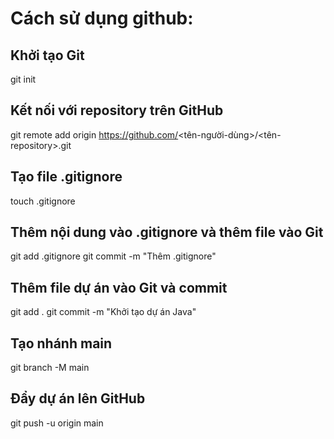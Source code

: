 # Cách sử dụng github:
## Khởi tạo Git
git init

## Kết nối với repository trên GitHub
git remote add origin https://github.com/<tên-người-dùng>/<tên-repository>.git

## Tạo file .gitignore
touch .gitignore

## Thêm nội dung vào .gitignore và thêm file vào Git
git add .gitignore
git commit -m "Thêm .gitignore"

## Thêm file dự án vào Git và commit
git add .
git commit -m "Khởi tạo dự án Java"

## Tạo nhánh main
git branch -M main

## Đẩy dự án lên GitHub
git push -u origin main
